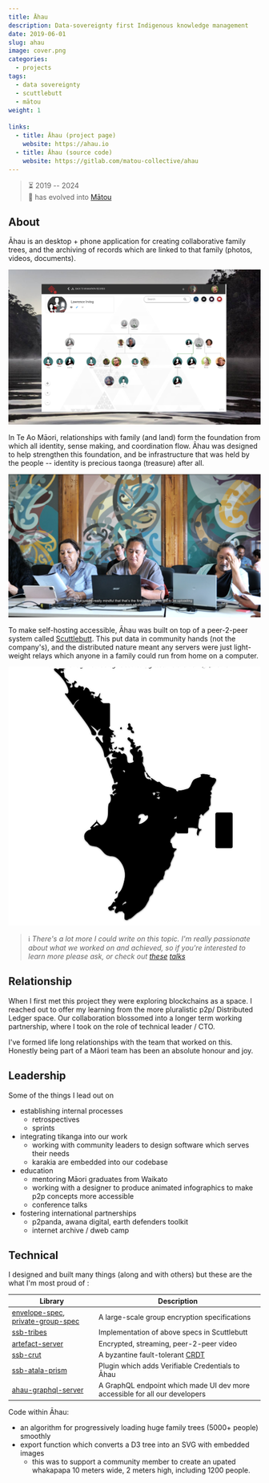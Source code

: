 ```yaml
---
title: Āhau
description: Data-sovereignty first Indigenous knowledge management
date: 2019-06-01
slug: ahau
image: cover.png
categories:
  - projects
tags:
  - data sovereignty
  - scuttlebutt
  - mātou
weight: 1

links:
  - title: Āhau (project page)
    website: https://ahau.io
  - title: Āhau (source code)
    website: https://gitlab.com/matou-collective/ahau
---
```



> ⏳ 2019 -- 2024 <br />
> 🌱 has evolved into [Mātou](/p/matou)

## About

Āhau is an desktop + phone application for creating collaborative family trees,
and the archiving of records which are linked to that family (photos, videos,
documents).

![Screenshot a family tree in Āhau](irving_family.png)

In Te Ao Māori, relationships with family (and land) form the foundation from
which all identity, sense making, and coordination flow. Āhau was designed to
help strengthen this foundation, and be infrastructure that was held by the
people -- identity is precious taonga (treasure) after all.

![Āhau training session in community](whakapapa-wananga.png)

To make self-hosting accessible, Āhau was built on top of a peer-2-peer system
called [Scuttlebutt](https://scuttlebutt.nz). This put data in community hands
(not the company's), and the distributed nature meant any servers were just
light-weight relays which anyone in a family could run from home on a computer.


![distributed nature of Āhau](multiple-pātaka_css.svg)

> :information_source:
_There's a lot more I could write on this topic. I'm really passionate about
what we worked on and achieved, so if you're interested to learn more please
ask, or check out [these](/p/govis-2023/) [talks](/p/fosdem-22/)_


## Relationship

When I first met this project they were exploring blockchains as a space. I
reached out to offer my learning from the more pluralistic p2p/ Distributed
Ledger space. Our collaboration blossomed into a longer term working
partnership, where I took on the role of technical leader / CTO.

I've formed life long relationships with the team that worked on this. Honestly
being part of a Māori team has been an absolute honour and joy.


## Leadership

Some of the things I lead out on
- establishing internal processes
    - retrospectives
    - sprints
- integrating tikanga into our work
    - working with community leaders to design software which serves their needs
    - karakia are embedded into our codebase
- education
    - mentoring Māori graduates from Waikato
    - working with a designer to produce animated infographics to make p2p
      concepts more accessible
    - conference talks
- fostering international partnerships
    - p2panda, awana digital, earth defenders toolkit
    - internet archive / dweb camp


## Technical

I designed and built many things (along and with others) but these are the what
I'm most proud of :

| Library | Description |
|---|---|
| [envelope-spec](https://github.com/ssbc/envelope-spec/), [private-group-spec](https://github.com/ssbc/private-group-spec) | A large-scale group encryption specifications |
| [ssb-tribes](https://www.npmjs.com/package/ssb-tribes) | Implementation of above specs in Scuttlebutt |
| [artefact-server](https://www.npmjs.com/package/artefact-server) | Encrypted, streaming, peer-2-peer video |
| [ssb-crut](https://www.npmjs.com/package/ssb-crut) | A byzantine fault-tolerant [CRDT](https://en.wikipedia.org/wiki/Conflict-free_replicated_data_type) |
| [ssb-atala-prism](https://www.npmjs.com/package/ssb-atala-prism) | Plugin which adds Verifiable Credentials to Āhau |
| [ahau-graphql-server](https://www.npmjs.com/package/ahau-graphql-server) | A GraphQL endpoint which made UI dev more accessible for all our developers |

Code within Āhau:
- an algorithm for progressively loading huge family trees (5000+ people)
  smoothly
- export function which converts a D3 tree into an SVG with embedded images
    - this was to support a community member to create an upated whakapapa 10
      meters wide, 2 meters high, including 1200 people.




